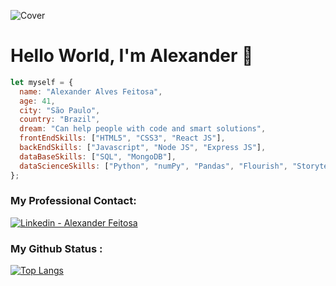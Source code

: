 ![Cover](https://www.impacta.com.br/blog/wp-content/uploads/2020/04/shutterstock_746652745.png)

# Hello World, I'm Alexander 👋

```javascript
let myself = {
  name: "Alexander Alves Feitosa",
  age: 41,
  city: "São Paulo",
  country: "Brazil",
  dream: "Can help people with code and smart solutions",
  frontEndSkills: ["HTML5", "CSS3", "React JS"],
  backEndSkills: ["Javascript", "Node JS", "Express JS"],
  dataBaseSkills: ["SQL", "MongoDB"],
  dataScienceSkills: ["Python", "numPy", "Pandas", "Flourish", "Storytelling"],
};
```
### My Professional Contact: <a href="https://www.linkedin.com/in/alexanderfeitosa/" target="_blank" >
  <img alt="Linkedin - Alexander Feitosa" src="https://img.shields.io/badge/Linkedin--%23F8952D?style=social&logo=linkedin">
</a>

### My Github Status :

[![Top Langs](https://github-readme-stats.vercel.app/api/top-langs/?username=AlexanderFeitosa&theme=cobalt)](https://github.com/anuraghazra/github-readme-stats)
